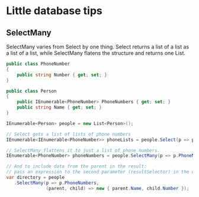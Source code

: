 # Little database tips

## SelectMany

SelectMany varies from Select by one thing. Select returns a list of a list as a list of a list, while SelectMany flatens the structure and returns one List.

```C#
public class PhoneNumber
{
    public string Number { get; set; }
}

public class Person
{
    public IEnumerable<PhoneNumber> PhoneNumbers { get; set; }
    public string Name { get; set; }
}

IEnumerable<Person> people = new List<Person>();

// Select gets a list of lists of phone numbers
IEnumerable<IEnumerable<PhoneNumber>> phoneLists = people.Select(p => p.PhoneNumbers);

// SelectMany flattens it to just a list of phone numbers.
IEnumerable<PhoneNumber> phoneNumbers = people.SelectMany(p => p.PhoneNumbers);

// And to include data from the parent in the result: 
// pass an expression to the second parameter (resultSelector) in the overload:
var directory = people
   .SelectMany(p => p.PhoneNumbers,
               (parent, child) => new { parent.Name, child.Number });
```